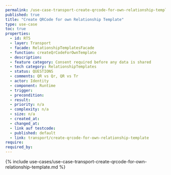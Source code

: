 ```yaml
---
permalink: /use-case-transport-create-qrcode-for-own-relationship-template
published: true
title: "Create QRCode for own Relationship Template"
type: use-case
toc: true
properties:
  - id: RT5
  - layer: Transport
  - facade: RelationshipTemplatesFacade
  - function: createQrCodeForOwnTemplate
  - description:
  - feature category: Consent required before any data is shared
  - tech category: RelationshipTemplates
  - status: QUESTIONS
  - comments: QR vs Qr, QR vs Tr
  - actor: Identity
  - component: Runtime
  - trigger:
  - precondition:
  - result:
  - priority: n/a
  - complexity: n/a
  - size: n/a
  - created_at:
  - changed_at:
  - link auf testcode:
  - published: default
  - link: transport/create-qrcode-for-own-relationship-template
require:
required_by:
---
```


{% include use-cases/use-case-transport-create-qrcode-for-own-relationship-template.md %}
